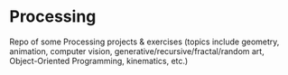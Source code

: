 # Processing
Repo of some Processing projects & exercises (topics include geometry, animation, computer vision, generative/recursive/fractal/random art, Object-Oriented Programming, kinematics, etc.)
